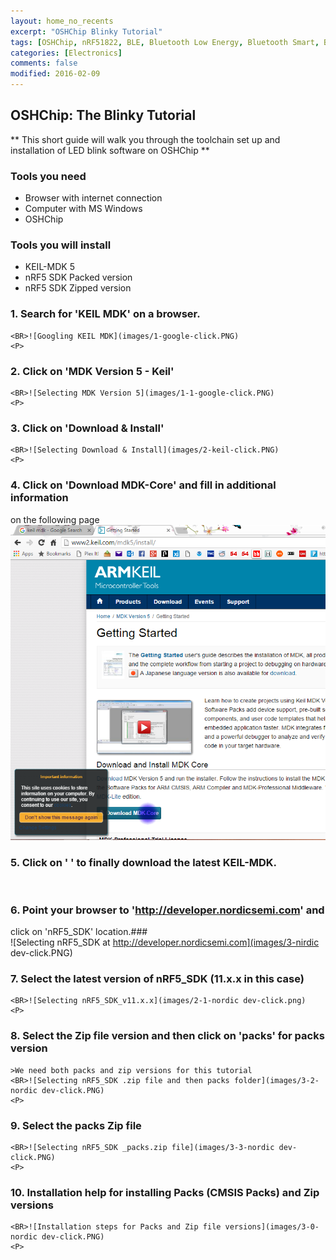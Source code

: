 ```yaml
---
layout: home_no_recents
excerpt: "OSHChip Blinky Tutorial"
tags: [OSHChip, nRF51822, BLE, Bluetooth Low Energy, Bluetooth Smart, Blinky, Tutorial]
categories: [Electronics]
comments: false
modified: 2016-02-09
---
```


## OSHChip: The Blinky Tutorial ##

** This short guide will walk you through the toolchain set up and installation
of LED blink software on OSHChip **

### Tools you need ###
- Browser with internet connection
- Computer with MS Windows
- OSHChip


### Tools you will install ###
- KEIL-MDK 5
- nRF5 SDK Packed version
- nRF5 SDK Zipped version

### 1.  Search for 'KEIL MDK' on a browser. ###
    <BR>![Googling KEIL MDK](images/1-google-click.PNG)
    <P>

### 2.  Click on 'MDK Version 5 - Keil' ###
    <BR>![Selecting MDK Version 5](images/1-1-google-click.PNG)
    <P>

### 3.  Click on 'Download & Install'
    <BR>![Selecting Download & Install](images/2-keil-click.PNG)
    <P>

### 4.  Click on 'Download MDK-Core' and fill in additional information 
on the following page
    <BR>![Selecting Download MDK-Core](images/2-1-keil-click.PNG)
    <P>

### 5.  Click on '   ' to finally download the latest KEIL-MDK. ### 
<BR>
    <P>

### 6.  Point your browser to 'http://developer.nordicsemi.com' and
click on 'nRF5_SDK' location.### 
    <BR>![Selecting nRF5_SDK at http://developer.nordicsemi.com](images/3-nirdic dev-click.PNG)
    <P>

### 7.  Select the latest version of nRF5_SDK (11.x.x in this case) ### 
    <BR>![Selecting nRF5_SDK_v11.x.x](images/2-1-nordic dev-click.png)
    <P>

### 8.  Select the Zip file version and then click on 'packs' for packs version ### 
    >We need both packs and zip versions for this tutorial
    <BR>![Selecting nRF5_SDK .zip file and then packs folder](images/3-2-nordic dev-click.PNG)
    <P>

### 9.  Select the packs Zip file ### 
    <BR>![Selecting nRF5_SDK _packs.zip file](images/3-3-nordic dev-click.PNG)
    <P>

### 10. Installation help for installing Packs (CMSIS Packs) and Zip versions ### 
    <BR>![Installation steps for Packs and Zip file versions](images/3-0-nordic dev-click.PNG)
    <P>

